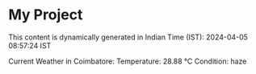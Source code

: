 # My Project

This content is dynamically generated in Indian Time (IST): 2024-04-05 08:57:24 IST


Current Weather in Coimbatore:
Temperature: 28.88 °C
Condition: haze
